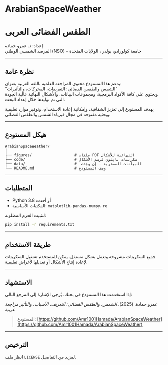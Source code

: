 # ArabianSpaceWeather

# الطقس الفضائى العربى

إعداد: د. عمرو حمادة  
المرصد الشمسي الوطني (NSO) – جامعة كولورادو، بولدر ، الولايات المتحدة

---

## نظرة عامة

يدعم هذا المستودع محتوى المراجعة العلمية باللغة العربية بعنوان:  
"الشمس والطقس الفضائي: التعريفات، المحركات، والتأثيرات"  
ويحتوي على كافة الأكواد البرمجية، ومجموعات البيانات، والأشكال النهائية عالية الجودة التي تم توليدها خلال إعداد البحث.

يهدف المستودع إلى تعزيز الشفافية، وإمكانية إعادة الاستخدام، وتوفير موارد تعليمية وبحثية مفتوحة في مجال فيزياء الشمس والطقس الفضائي.

---

## هيكل المستودع

```
ArabianSpaceWeather/
│
├── figures/                   # ملفات PDF النهائية للأشكال
├── code/                      # سكربتات بايثون لرسم الأشكال
├── data/                      #  البيانات المصدرية - إن وجدت
└── README.md                  # وصف المستودع
```

---

## المتطلبات

- Python 3.8 أو أحدث  
- المكتبات الأساسية: `matplotlib`، `pandas`، `numpy`، `re`

لتثبيت الحزم المطلوبة:

```bash
pip install -r requirements.txt
```

---

## طريقة الاستخدام

جميع السكربتات مشروحة وتعمل بشكل مستقل. يمكن للمستخدم تشغيل السكربتات لإعادة إنتاج الأشكال أو تعديلها لأغراض تعليمية.

---

## الاستشهاد

إذا استخدمت هذا المستودع في بحثك، يُرجى الإشارة إلى المرجع التالي:

عمرو حمادة. (2025). *الشمس، والطقس الفضائى: التعريف، الأسباب، والتأثير
مراجعة عربية*
> المستودع: [https://github.com/Amr1001Hamada/ArabianSpaceWeather](https://github.com/Amr1001Hamada/ArabianSpaceWeather)

---

## الترخيص

انظر ملف `LICENSE` لمزيد من التفاصيل.
